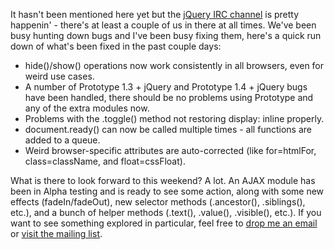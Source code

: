 It hasn't been mentioned here yet but the [jQuery IRC
channel](irc://irc.freenode.net/jquery) is pretty happenin' - there's at
least a couple of us in there at all times. We've been busy hunting down
bugs and I've been busy fixing them, here's a quick run down of what's
been fixed in the past couple days:

-   hide()/show() operations now work consistently in all browsers, even
    for weird use cases.
-   A number of Prototype 1.3 + jQuery and Prototype 1.4 + jQuery bugs
    have been handled, there should be no problems using Prototype and
    any of the extra modules now.
-   Problems with the .toggle() method not restoring display: inline
    properly.
-   document.ready() can now be called multiple times - all functions
    are added to a queue.
-   Weird browser-specific attributes are auto-corrected (like
    for=htmlFor, class=className, and float=cssFloat).

What is there to look forward to this weekend? A lot. An AJAX module has
been in Alpha testing and is ready to see some action, along with some
new effects (fadeIn/fadeOut), new selector methods (.ancestor(),
.siblings(), etc.), and a bunch of helper methods (.text(), .value(),
.visible(), etc.). If you want to see something explored in particular,
feel free to [drop me an email](mailto:jeresig@gmail.com) or [visit the
mailing list](http://jquery.com/discuss/).
